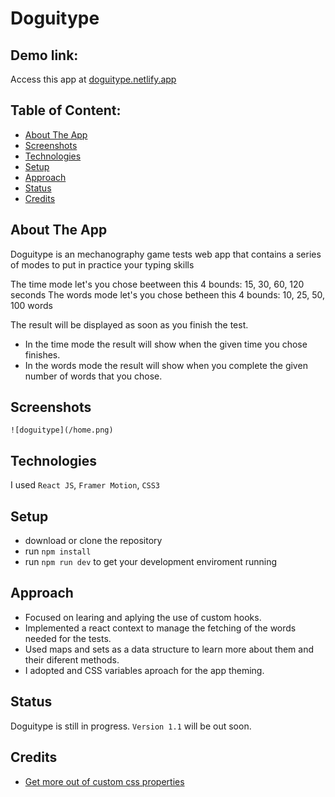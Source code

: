 # Doguitype

## Demo link:

Access this app at [doguitype.netlify.app](https://doguitype.netlify.app)

## Table of Content:

- [About The App](#about-the-app)
- [Screenshots](#screenshots)
- [Technologies](#technologies)
- [Setup](#setup)
- [Approach](#approach)
- [Status](#status)
- [Credits](#credits)

## About The App

Doguitype is an mechanography game tests web app that contains a series of modes to put in practice your typing skills

The time mode let's you chose beetween this 4 bounds: 15, 30, 60, 120 seconds
The words mode let's you chose betheen this 4 bounds: 10, 25, 50, 100 words

The result will be displayed as soon as you finish the test.

- In the time mode the result will show when the given time you chose finishes.
- In the words mode the result will show when you complete the given number of words that you chose.

## Screenshots

`![doguitype](/home.png)`

## Technologies

I used `React JS`, `Framer Motion`, `CSS3`

## Setup

- download or clone the repository
- run `npm install`
- run `npm run dev` to get your development enviroment running

## Approach

- Focused on learing and aplying the use of custom hooks.
- Implemented a react context to manage the fetching of the words needed for the tests.
- Used maps and sets as a data structure to learn more about them and their diferent methods.
- I adopted and CSS variables aproach for the app theming.

## Status

Doguitype is still in progress. `Version 1.1` will be out soon.

## Credits

- [Get more out of custom css properties](https://www.youtube.com/watch?v=5QIiWIoCmsc&ab_channel=KevinPowell)
